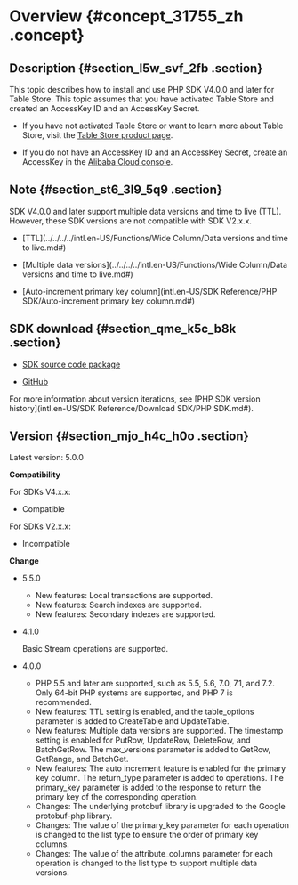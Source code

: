 # Overview {#concept_31755_zh .concept}

## Description {#section_l5w_svf_2fb .section}

This topic describes how to install and use PHP SDK V4.0.0 and later for Table Store. This topic assumes that you have activated Table Store and created an AccessKey ID and an AccessKey Secret.

-   If you have not activated Table Store or want to learn more about Table Store, visit the [Table Store product page](https://www.alibabacloud.com/product/table-store).

-   If you do not have an AccessKey ID and an AccessKey Secret, create an AccessKey in the [Alibaba Cloud console](https://ak-console.aliyun.com/#/accesskey).


## Note {#section_st6_3l9_5q9 .section}

SDK V4.0.0 and later support multiple data versions and time to live \(TTL\). However, these SDK versions are not compatible with SDK V2.x.x.

-   [TTL](../../../../intl.en-US/Functions/Wide Column/Data versions and time to live.md#)

-   [Multiple data versions](../../../../intl.en-US/Functions/Wide Column/Data versions and time to live.md#)

-   [Auto-increment primary key column](intl.en-US/SDK Reference/PHP SDK/Auto-increment primary key column.md#)


## SDK download {#section_qme_k5c_b8k .section}

-   [SDK source code package](https://tablestore-doc.oss-cn-hangzhou.aliyuncs.com/aliyun-tablestore-sdk/php/aliyun-tablestore-php-sdk-5.0.0.tar.gz)

-   [GitHub](https://github.com/aliyun/aliyun-tablestore-php-sdk)


For more information about version iterations, see [PHP SDK version history](intl.en-US/SDK Reference/Download SDK/PHP SDK.md#).

## Version {#section_mjo_h4c_h0o .section}

Latest version: 5.0.0

**Compatibility**

For SDKs V4.x.x:

-   Compatible

For SDKs V2.x.x:

-   Incompatible

**Change**

-   5.5.0
    -   New features: Local transactions are supported.
    -   New features: Search indexes are supported.
    -   New features: Secondary indexes are supported.
-   4.1.0

    Basic Stream operations are supported.

-   4.0.0
    -   PHP 5.5 and later are supported, such as 5.5, 5.6, 7.0, 7.1, and 7.2. Only 64-bit PHP systems are supported, and PHP 7 is recommended.
    -   New features: TTL setting is enabled, and the table\_options parameter is added to CreateTable and UpdateTable.
    -   New features: Multiple data versions are supported. The timestamp setting is enabled for PutRow, UpdateRow, DeleteRow, and BatchGetRow. The max\_versions parameter is added to GetRow, GetRange, and BatchGet.
    -   New features: The auto increment feature is enabled for the primary key column. The return\_type parameter is added to operations. The primary\_key parameter is added to the response to return the primary key of the corresponding operation.
    -   Changes: The underlying protobuf library is upgraded to the Google protobuf-php library.
    -   Changes: The value of the primary\_key parameter for each operation is changed to the list type to ensure the order of primary key columns.
    -   Changes: The value of the attribute\_columns parameter for each operation is changed to the list type to support multiple data versions.

